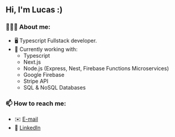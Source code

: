 ## Hi, I'm Lucas :)

### 🙋🏽‍♂️ About me:
- 🖥️ Typescript Fullstack developer.
- 🔭 Currently working with: 
  - Typescript
  - Next.js
  - Node.js (Express, Nest, Firebase Functions Microservices)
  - Google Firebase
  - Stripe API
  - SQL & NoSQL Databases

### 📫 How to reach me:
-  ✉️ [E-mail](mailto:lucas.ol.tnr@gmail.com)
-  🔷 [LinkedIn](https://www.linkedin.com/in/lucas-ten%C3%B3rio-74502a1a1/)
